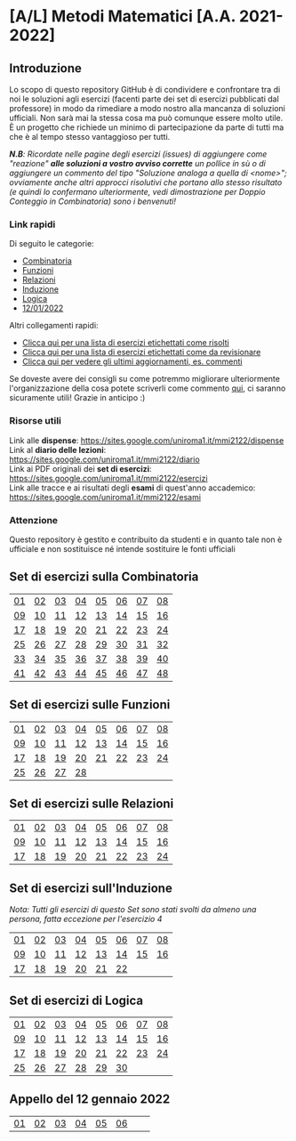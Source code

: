 # [A/L] Metodi Matematici [A.A. 2021-2022]

## Introduzione

Lo scopo di questo repository GitHub è di condividere e confrontare tra di noi le soluzioni agli esercizi (facenti parte dei set di esercizi pubblicati dal professore) in modo da rimediare a modo nostro alla mancanza di soluzioni ufficiali. Non sarà mai la stessa cosa ma può comunque essere molto utile. È un progetto che richiede un minimo di partecipazione da parte di tutti ma che è al tempo stesso vantaggioso per tutti. 

_**N.B**: Ricordate nelle pagine degli esercizi (issues) di aggiungere come "reazione" **alle soluzioni a vostro avviso corrette** un pollice in sù o di aggiungere un commento del tipo "Soluzione analoga a quella di \<nome\>"; ovviamente anche altri approcci risolutivi che portano allo stesso risultato (e quindi lo confermano ulteriormente, vedi dimostrazione per Doppio Conteggio in Combinatoria) sono i benvenuti!_

### Link rapidi

Di seguito le categorie:
- [Combinatoria](#set-di-esercizi-sulla-combinatoria)
- [Funzioni](#set-di-esercizi-sulle-funzioni)
- [Relazioni](#set-di-esercizi-sulle-relazioni)
- [Induzione](#set-di-esercizi-sullinduzione)
- [Logica](#set-di-esercizi-di-logica)
- [12/01/2022](#appello-del-12-gennaio-2022)

Altri collegamenti rapidi:
- [Clicca qui per una lista di esercizi etichettati come risolti](../../issues?q=label%3Arisolto+sort%3Aupdated-desc+)
- [Clicca qui per una lista di esercizi etichettati come da revisionare](../../issues?q=label%3A"da+revisionare")
- [Clicca qui per vedere gli ultimi aggiornamenti, es. commenti](../../issues?q=sort%3Aupdated-desc+)

Se doveste avere dei consigli su come potremmo migliorare ulteriormente l'organizzazione della cosa potete scriverli come commento [qui](../../issues/1), ci saranno sicuramente utili! Grazie in anticipo :)

### Risorse utili

Link alle **dispense**: https://sites.google.com/uniroma1.it/mmi2122/dispense <br/>
Link al **diario delle lezioni**: https://sites.google.com/uniroma1.it/mmi2122/diario <br/>
Link ai PDF originali dei **set di esercizi**: https://sites.google.com/uniroma1.it/mmi2122/esercizi <br/>
Link alle tracce e ai risultati degli **esami** di quest'anno accademico: https://sites.google.com/uniroma1.it/mmi2122/esami <br/>

### Attenzione

Questo repository è gestito e contribuito da studenti e in quanto tale non è ufficiale e non sostituisce né intende sostituire le fonti ufficiali

## Set di esercizi sulla **Combinatoria**

|    |    |    |    |    |     |    |    |
|----|----|----|----|----|-----|----|----|
| [01](../../issues/02)  | [02](../../issues/03)  | [03](../../issues/04)  | [04](../../issues/05)  | [05](../../issues/06)  | [06](../../issues/07)  | [07](../../issues/08)  | [08](../../issues/09)  |
| [09](../../issues/10)  | [10](../../issues/11) | [11](../../issues/12) | [12](../../issues/13) | [13](../../issues/14) | [14](../../issues/15)  | [15](../../issues/16) | [16](../../issues/17) |
| [17](../../issues/18) | [18](../../issues/19) | [19](../../issues/20) | [20](../../issues/21) | [21](../../issues/22) | [22](../../issues/23)  | [23](../../issues/24) | [24](../../issues/25) |
| [25](../../issues/26) | [26](../../issues/27) | [27](../../issues/28) | [28](../../issues/29) | [29](../../issues/30) | [30](../../issues/31)  | [31](../../issues/32) | [32](../../issues/33) |
| [33](../../issues/34) | [34](../../issues/35) | [35](../../issues/36) | [36](../../issues/37) | [37](../../issues/38) | [38](../../issues/39) | [39](../../issues/40) | [40](../../issues/41) |
| [41](../../issues/42) | [42](../../issues/43) | [43](../../issues/44) | [44](../../issues/45) | [45](../../issues/46) | [46](../../issues/47)  | [47](../../issues/48) | [48](../../issues/49) |

## Set di esercizi sulle **Funzioni**

|    |    |    |    |    |     |    |    |
|----|----|----|----|----|-----|----|----|
| [01](../../issues/50)  | [02](../../issues/51)  | [03](../../issues/52)  | [04](../../issues/53)  | [05](../../issues/54)  | [06](../../issues/55)  | [07](../../issues/56)  | [08](../../issues/57)  |
| [09](../../issues/58)  | [10](../../issues/59) | [11](../../issues/60) | [12](../../issues/61) | [13](../../issues/62) | [14](../../issues/63)  | [15](../../issues/64) | [16](../../issues/65) |
| [17](../../issues/66) | [18](../../issues/67) | [19](../../issues/68) | [20](../../issues/69) | [21](../../issues/70) | [22](../../issues/71)  | [23](../../issues/72) | [24](../../issues/73) |
| [25](../../issues/74) | [26](../../issues/75) | [27](../../issues/76) | [28](../../issues/77) | | |

## Set di esercizi sulle **Relazioni**

|    |    |    |    |    |     |    |    |
|----|----|----|----|----|-----|----|----|
| [01](../../issues/78)  | [02](../../issues/79)  | [03](../../issues/80)  | [04](../../issues/81)  | [05](../../issues/82)  | [06](../../issues/83)  | [07](../../issues/84)  | [08](../../issues/85)  |
| [09](../../issues/86)  | [10](../../issues/87) | [11](../../issues/88) | [12](../../issues/89) | [13](../../issues/90) | [14](../../issues/91)  | [15](../../issues/92) | [16](../../issues/93) |
| [17](../../issues/94) | [18](../../issues/95) | [19](../../issues/96) | [20](../../issues/97) | [21](../../issues/98) | [22](../../issues/99)  | [23](../../issues/100) | [24](../../issues/101) | | | | | | | |

## Set di esercizi sull'**Induzione**

_Nota: Tutti gli esercizi di questo Set sono stati svolti da almeno una persona, fatta eccezione per l'esercizio 4_

|    |    |    |    |    |     |    |    |
|----|----|----|----|----|-----|----|----|
| [01](../../issues/102)  | [02](../../issues/103)  | [03](../../issues/104)  | [04](../../issues/105)  | [05](../../issues/106)  | [06](../../issues/107)  | [07](../../issues/108)  | [08](../../issues/109)  |
| [09](../../issues/110)  | [10](../../issues/111) | [11](../../issues/112) | [12](../../issues/113) | [13](../../issues/114) | [14](../../issues/115)  | [15](../../issues/116) | [16](../../issues/117) |
| [17](../../issues/118) | [18](../../issues/119) | [19](../../issues/120) | [20](../../issues/121) | [21](../../issues/122) | [22](../../issues/123)  | | | | | | | | | |

## Set di esercizi di **Logica**
|    |    |    |    |    |     |    |    |
|----|----|----|----|----|-----|----|----|
| [01](../../issues/124)  | [02](../../issues/125)  | [03](../../issues/126)  | [04](../../issues/127)  | [05](../../issues/128)  | [06](../../issues/129)  | [07](../../issues/130)  | [08](../../issues/131)  |
| [09](../../issues/132)  | [10](../../issues/133) | [11](../../issues/134) | [12](../../issues/135) | [13](../../issues/136) | [14](../../issues/137)  | [15](../../issues/138) | [16](../../issues/139) |
| [17](../../issues/140) | [18](../../issues/141) | [19](../../issues/142) | [20](../../issues/143) | [21](../../issues/144) | [22](../../issues/145)  | [23](../../issues/146) | [24](../../issues/147) |
| [25](../../issues/148) | [26](../../issues/149) | [27](../../issues/150) | [28](../../issues/151) | [29](../../issues/152) | [30](../../issues/153)  | | |

## Appello del 12 gennaio 2022

|    |    |    |    |    |     |    |    |
|----|----|----|----|----|-----|----|----|
| [01](../../issues/154)  | [02](../../issues/155)  | [03](../../issues/156)  | [04](../../issues/157)  | [05](../../issues/158)  | [06](../../issues/159)  | | |
